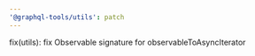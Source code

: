 ```yaml
---
'@graphql-tools/utils': patch
---
```


fix(utils): fix Observable signature for observableToAsyncIterator
